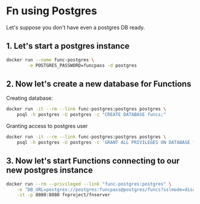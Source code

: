 # Fn using Postgres

Let's suppose you don't have even a postgres DB ready.

## 1. Let's start a postgres instance

```sh
docker run --name func-postgres \
        -e POSTGRES_PASSWORD=funcpass -d postgres
```

## 2. Now let's create a new database for Functions

Creating database:

```sh
docker run -it --rm --link func-postgres:postgres postgres \
    psql -h postgres -U postgres -c "CREATE DATABASE funcs;"
```

Granting access to postgres user

```sh
docker run -it --rm --link func-postgres:postgres postgres \
    psql -h postgres -U postgres -c 'GRANT ALL PRIVILEGES ON DATABASE funcs TO postgres;'
```

## 3. Now let's start Functions connecting to our new postgres instance

```sh
docker run --rm --privileged --link "func-postgres:postgres" \
    -e "DB_URL=postgres://postgres:funcpass@postgres/funcs?sslmode=disable" \
    -it -p 8080:8080 fnproject/fnserver
```
